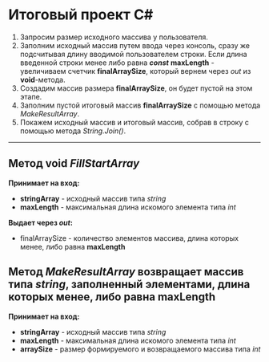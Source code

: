 # Итоговый проект C#
1. Запросим размер исходного массива у пользователя.
2. Заполним исходный массив путем ввода через консоль, сразу же подсчитывая длину вводимой пользователем строки. Если длина введенной строки менее либо равна *__const__*  **maxLength** - увеличиваем счетчик **finalArraySize**, который вернем через *out* из **void**-метода.
3. Создадим массив размера **finalArraySize**, он будет пустой на этом этапе.
4. Заполним пустой итоговый массив **finalArraySize** с помощью метода *MakeResultArray*.
5. Покажем исходный массив и итоговый массив, собрав в строку с помощью метода *String.Join()*.

---
## Метод **void**  *FillStartArray*
**Принимает на вход:**
- **stringArray** - исходный массив типа *string*
- **maxLength** - максимальная длина искомого элемента типа *int*

**Выдает через _out_:**
- finalArraySize - количество элементов массива, длина которых менее, либо равна **maxLength** 

## Метод *MakeResultArray* возвращает массив типа *string*, заполненный элементами, длина которых менее, либо равна **maxLength**
**Принимает на вход:**
- **stringArray** - исходный массив типа *string*
- **maxLength** - максимальная длина искомого элемента типа *int*
- **arraySize** - размер формируемого и возвращаемого массива типа *int*